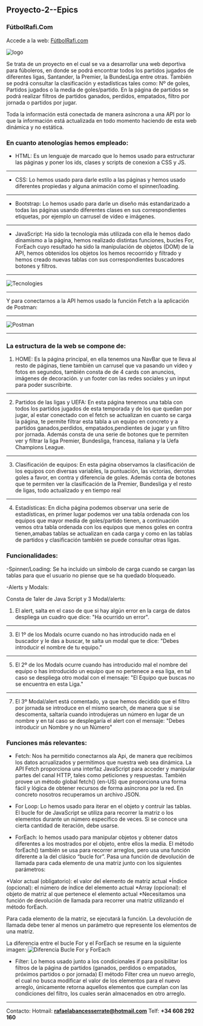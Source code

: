 ## Proyecto-2--Epics

### FútbolRafi.Com

Accede a la web: [FútbolRafi.com](https://futbolrafi.netlify.app/home)

<img src="Imagenes/FútbolRafi.jpg" alt="logo">

Se trata de un proyecto en el cual se va a desarrollar una web deportiva para fúboleros, en donde se podrá encontrar todos los partidos jugados de diferentes ligas, Santander, la Premier, la BundesLiga entre otras. También se podrá consultar la clasificación y estadísticas tales como: Nº de goles, Partidos jugados o la media de goles/partido.
En la página de partidos se podrá realizar filtros de partidos ganados, perdidos, empatados, filtro por jornada o partidos por jugar.

Toda la información está conectada de manera asíncrona a una API por lo que la información está actualizada en todo momento haciendo de esta web dinámica y no estática.

### En cuanto atenologías hemos empleado: 

- HTML: Es un lenguaje de marcado que lo hemos usado para estructurar las páginas y poner los ids, clases y scripts de conexion a CSS y JS. 
***
- CSS: Lo hemos usado para darle estilo a las páginas y hemos usado diferentes propiedas y alguna animación como el spinner/loading.
***
- Bootstrap: Lo hemos usado para darle un diseño más estandarizado a todas las páginas usando diferentes clases en sus correspondientes etiquetas, por ejemplo un carrusel de vídeo e imágenes.
***
- JavaScript: Ha sido la tecnología más utilizada con ella le hemos dado dinamismo a la página, hemos realizado distintas funciones, bucles For, ForEach cuyo resultado ha sido la manipulación de objetos (DOM) de la API, hemos obtenidos los objetos los hemos recoorrido y filtrado y hemos creado nuevas tablas con sus correspondientes buscadores botones y filtros.
---

![Tecnologies](https://user-images.githubusercontent.com/96442220/153618938-50bd2647-cb80-4386-b1c1-49b35960a3f0.jpg)

---

Y para conectarnos a la API hemos usado la función Fetch a la aplicación de Postman:

---

![Postman](https://user-images.githubusercontent.com/96442220/153619900-b7e046bc-6146-4175-ba61-23f6d37c7fed.png)

***

### La estructura de la web se compone de:

1. HOME: Es la página principal, en ella tenemos una NavBar que te lleva al resto de páginas, tiene también un carrusel que  va pasando un vídeo y fotos en segundos, también consta de de 4 cards con anuncios, imágenes de decoración. y un footer con las redes sociales y un input para poder suscribirte.
***
2. Partidos de las ligas y UEFA: En esta página tenemos una tabla con todos los partidos jugados de esta temporada y de los que quedan por jugar, al estar conectado con el fetch se actualizan en cuanto se carga la página, te permite filtrar esta tabla a un equipo en concreto y a partidos ganados,perdidos, empatados,pendientes de jugar y un filtro por jornada.
Además consta de una serie de botones que te permiten ver y filtrar la liga Premier, Bundesliga, francesa, italiana y la Uefa Champions League.
***
3. Clasificación de equipos: En esta página observamos la clasificación de los equipos con diversas variables, la puntuación, las victorias, derrotas goles a favor, en contra y diferencia de goles. Además conta de botones que te permiten ver la clasificación de la Premier, Bundesliga y el resto de ligas, todo actualizado y en tiempo real
***
4. Estadísticas: En dicha página podemos observar una serie de estadísticas, en primer lugar podemos ver una tabla ordenada con los equipos que mayor media de goles/partido tienen, a continuación vemos otra tabla ordenada con los equipos que menos goles en contra tienen,amabas tablas se actualizan en cada carga y como en las tablas de partidos y clasificación también se puede consultar otras ligas.


### Funcionalidades:

-Spinner/Loading: Se ha incluido un símbolo de carga cuando se cargan las tablas para que el usuario no piense que se ha quedado bloqueado.

-Alerts y Modals:

Consta de 1aler de Java Script y 3 Modal/alerts:

  1. El alert, salta en el caso de que si hay algún error en la carga de datos despliega un cuadro que dice: "Ha ocurrido un error".
  ***
  3. El 1º de los Modals ocurre cuando no has introducido nada en el buscador y le das a buscar, te salta un modal que te dice: "Debes introducir el nombre de tu equipo."
  ***
  5. El 2º de los Modals ocurre cuando has introducido mal el nombre del equipo o has introducido un equipo que no pertenece a esa liga, en tal caso se despliega otro modal con el mensaje: "El Equipo que buscas no se encuentra en esta Liga."
  ***
  7. El 3º Modal/alert está comentado, ya que hemos decidido que el filtro por jornada se introduce en el mismo search, de manera que si se descomenta, saltaría cuando introdujeras un número en lugar de un nombre y en tal caso se desplegaría el alert con el mensaje: "Debes introducir un Nombre y no un Número"

### Funciones más relevantes:

- Fetch: Nos ha permitido conectarnos ala Api, de manera que recibimos los datos acrualizados y permitimos que nuestra web sea dinámica. La API Fetch proporciona una interfaz JavaScript para acceder y manipular partes del canal HTTP, tales como peticiones y respuestas. También provee un método global fetch() (en-US) que proporciona una forma fácil y lógica de obtener recursos de forma asíncrona por la red. En concreto nosotros recuperamos un archivo JSON.

- For Loop: Lo hemos usado para iterar en el objeto y contruir las tablas. El bucle for de JavaScript se utiliza para recorrer la matriz o los elementos durante un número específico de veces. Si se conoce una cierta cantidad de iteración, debe usarse. 

- ForEach: lo hemos usado para manipular objetos y obtener datos diferentes a los mostrados por el objeto, entre ellos la media.
El método forEach() también se usa para recorrer arreglos, pero usa una función diferente a la del clásico “bucle for”. Pasa una función de devolución de llamada para cada elemento de una matriz junto con los siguientes parámetros:

*Valor actual (obligatorio): el valor del elemento de matriz actual
*Índice (opcional): el número de índice del elemento actual
*Array (opcional): el objeto de matriz al que pertenece el elemento actual
*Necesitamos una función de devolución de llamada para recorrer una matriz utilizando el método forEach.

Para cada elemento de la matriz, se ejecutará la función. La devolución de llamada debe tener al menos un parámetro que represente los elementos de una matriz.

La diferencia entre el bucle For y el ForEach se resume en la siguiente imagen:
![Diferencia Bucle For y ForEach](https://user-images.githubusercontent.com/96442220/153895201-c406a403-accf-4a53-ade1-14258f513b05.jpg)


- Filter: Lo hemos usado junto a los condicionales if para posibilitar los filtros de la página de partidos (ganados, perdidos o empatados, próximos partidos o por jornada)
El método Filter crea un nuevo arreglo, el cual no busca modificar el valor de los elementos para el nuevo arreglo, únicamente retorna aquellos elementos que cumplan con las condiciones del filtro, los cuales serán almacenados en otro arreglo.

***
Contacto: Hotmail: **rafaelabancesserrate@hotmail.com**
Telf: **+34 608 292 160**

